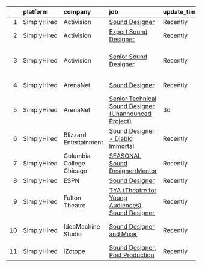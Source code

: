 

|    | platform    | company                  | job                                                                                                                                                              | update_time   | location                    |
|---:|:------------|:-------------------------|:-----------------------------------------------------------------------------------------------------------------------------------------------------------------|:--------------|:----------------------------|
|  1 | SimplyHired | Activision               | [Sound Designer](https://www.simplyhired.com/job/i7qlcqa6pP-srEpgyNNEjRvZmW5tDc8R6vUqXUq0hP94Ee2Cl5AgeQ?q=sound+designer)                                        | Recently      | Austin, TX                  |
|  2 | SimplyHired | Activision               | [Expert Sound Designer](https://www.simplyhired.com/job/Yfpk0_ozp-pri0tiP_F-iivzLOI4vhG4jJvQrWKZckgEqCRZA0v3eQ?q=sound+designer)                                 | Recently      | Foster City, CA             |
|  3 | SimplyHired | Activision               | [Senior Sound Designer](https://www.simplyhired.com/job/GjN19P9i1m5fp_ZalCRvboPB1-A0iV0UcQ2D6U2vOb0OEBwhucMIOQ?q=sound+designer)                                 | Recently      | Foster City, CA +1 location |
|  4 | SimplyHired | ArenaNet                 | [Sound Designer](https://www.simplyhired.com/job/rThG5IY9IzWMAoan9hcJnI7UxDCG6Ihg__kK3_DSy7e3u3DOyW-XHQ?q=sound+designer)                                        | Recently      | Bellevue, WA                |
|  5 | SimplyHired | ArenaNet                 | [Senior Technical Sound Designer (Unannounced Project)](https://www.simplyhired.com/job/kaIkK_Q8m1vYF_6Z_pCqeYTyzBffg--FumUbKk7oA1kHxrOCDZweog?q=sound+designer) | 3d            | Bellevue, WA                |
|  6 | SimplyHired | Blizzard Entertainment   | [Sound Designer - Diablo Immortal](https://www.simplyhired.com/job/be44SuZxxfwebqNPsGkhf71yHynOZ_Q7VRJIkl51HzMzpl7Qx8Iqxg?q=sound+designer)                      | Recently      | Irvine, CA                  |
|  7 | SimplyHired | Columbia College Chicago | [SEASONAL Sound Designer/Mentor](https://www.simplyhired.com/job/1SGE8LOrw7B-GWuClpZNmLYjqiHp__FMxU0EVFawVUJf6bqmDWmcVw?q=sound+designer)                        | Recently      | Chicago, IL                 |
|  8 | SimplyHired | ESPN                     | [Sound Designer](https://www.simplyhired.com/job/-pQTL77CSRSoogkAPIImoniIHQxPXM21wAqOE09JhGOiN3sPS6ZjRg?q=sound+designer)                                        | Recently      | Bristol, CT                 |
|  9 | SimplyHired | Fulton Theatre           | [TYA (Theatre for Young Audiences) Sound Designer](https://www.simplyhired.com/job/i5vlW8DSuKUBsc94swPive4Bsn9VPSkeacnNerSGGo4wUZwY2VnfWA?q=sound+designer)      | Recently      | Lancaster, PA               |
| 10 | SimplyHired | IdeaMachine Studio       | [Sound Designer and Mixer](https://www.simplyhired.com/job/3_cnKWbKCzfz8K406esix9aXeGkS2iLw6vp3jwYHfDLUWBO0TV9GDQ?q=sound+designer)                              | Recently      | San Francisco, CA           |
| 11 | SimplyHired | iZotope                  | [Sound Designer, Post Production](https://www.simplyhired.com/job/xQaGLXiBYA1G2a9g_fsopqzFtaeH8kRld8-iLLGvPACO3F_nWsfNjg?q=sound+designer)                       | Recently      | Boston, MA                  |